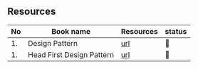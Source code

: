 ## Resources

|No|Book name|Resources|status|
|--|---------|---------|------|
|1.| Design Pattern| [url](https://github.com/Urunov/Interview-Preparation-WAY/tree/master/Books/DesignPattern/DesignPattern)|📘|
|1.| Head First Design Pattern| [url](https://github.com/Urunov/Interview-Preparation-WAY/tree/master/Books/DesignPattern/DesignPattern)|📘|
